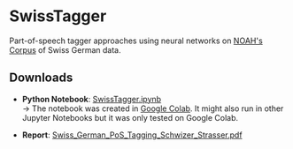 # SwissTagger

Part-of-speech tagger approaches using neural networks on [NOAH's Corpus](https://noe-eva.github.io/NOAH-Corpus/) of Swiss German data.

## Downloads

* **Python Notebook**: [SwissTagger.ipynb](SwissTagger.ipynb)  
→ The notebook was created in [Google Colab](https://colab.research.google.com/). It might also run in other Jupyter Notebooks but it was only tested on Google Colab.

* **Report**: [Swiss_German_PoS_Tagging_Schwizer_Strasser.pdf](Swiss_German_PoS_Tagging_Schwizer_Strasser.pdf)
